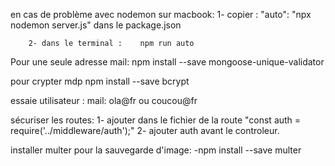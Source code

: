 en cas de problème avec nodemon sur macbook:
        1- copier :         "auto": "npx nodemon server.js"
            dans le package.json

        2- dans le terminal :    npm run auto 

Pour une seule adresse mail:
    npm install --save mongoose-unique-validator

pour crypter mdp
    npm install --save bcrypt

essaie utilisateur :
    mail: ola@fr  ou coucou@fr

sécuriser les routes:
        1- ajouter dans le fichier de la route "const auth = require('../middleware/auth');"
        2- ajouter auth avant le controleur.

installer multer pour la sauvegarde d'image: 
    -npm install --save multer


